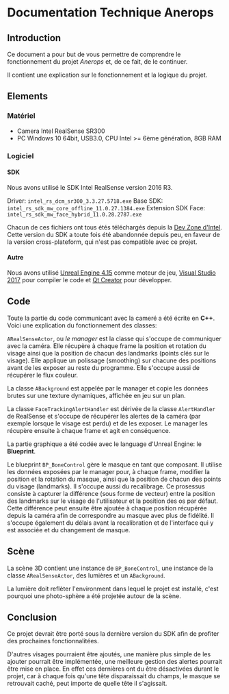 # Documentation Technique Anerops

## Introduction

Ce document a pour but de vous permettre de comprendre le fonctionnement
du projet *Anerops* et, de ce fait, de le continuer.

Il contient une explication sur le fonctionnement et la logique du projet.

## Elements

### Matériel

- Camera Intel RealSense SR300
- PC Windows 10 64bit, USB3.0, CPU Intel >= 6ème génération, 8GB RAM

### Logiciel

#### SDK

Nous avons utilisé le SDK Intel RealSense version 2016 R3.

Driver: `intel_rs_dcm_sr300_3.3.27.5718.exe`
Base SDK: `intel_rs_sdk_mw_core_offline_11.0.27.1384.exe`
Extension SDK Face: `intel_rs_sdk_mw_face_hybrid_11.0.28.2787.exe`

Chacun de ces fichiers ont tous étés téléchargés depuis la [Dev Zone d'Intel](https://software.intel.com/en-us/realsense-sdk-windows-eol).
Cette version du SDK a toute fois été abandonnée depuis peu, en faveur de
la version cross-plateform, qui n'est pas compatible avec ce projet.

#### Autre

Nous avons utilisé [Unreal Engine 4.15](https://www.unrealengine.com/en-US/what-is-unreal-engine-4) comme moteur de jeu,
[Visual Studio 2017](https://www.visualstudio.com/) pour compiler le code et [Qt Creator](https://www1.qt.io/download/) pour développer.

## Code

Toute la partie du code communicant avec la cameré a été écrite en **C++**.
Voici une explication du fonctionnement des classes:

`ARealSenseActor`, ou *le manager* est la classe qui s'occupe de communiquer
avec la caméra. Elle récupère à chaque frame la position et rotation du visage
ainsi que la position de chacun des landmarks (points clés sur le visage).
Elle applique un polissage (smoothing) sur chacune des positions avant
de les exposer au reste du programme.
Elle s'occupe aussi de récupérer le flux couleur.

La classe `ABackground` est appelée par le manager et copie les données brutes
sur une texture dynamiques, affichée en jeu sur un plan.

La classe `FaceTrackingAlertHandler` est dérivée de la classe `AlertHandler`
de RealSense et s'occupe de récupérer les alertes de la caméra (par exemple
lorsque le visage est perdu) et de les exposer. Le manager les récupère ensuite
à chaque frame et agit en conséquence.

La partie graphique a été codée avec le language d'Unreal Engine: le **Blueprint**.

Le blueprint `BP_BoneControl` gère le masque en tant que composant. Il utilise
les données exposées par le manager pour, à chaque frame, modifier la position
et la rotation du masque, ainsi que la position de chacun des points du visage
(landmarks).
Il s'occupe aussi du recalibrage. Ce prosessus consiste à capturer la différence
(sous forme de vecteur) entre la position des landmarks sur le visage de
l'utilisateur et la position des os par défaut. Cette différence peut ensuite
être ajoutée à chaque position récupérée depuis la caméra afin de correspondre
au masque avec plus de fidélité.
Il s'occupe également du délais avant la recalibration et de l'interface qui y
est associée et du changement de masque.

## Scène

La scène 3D contient une instance de `BP_BoneControl`, une instance de la classe
`ARealSenseActor`, des lumières et un `ABackground`.

La lumière doit reflèter l'environment dans lequel le projet est installé, c'est
pourquoi une photo-sphère a été projetée autour de la scène.

## Conclusion

Ce projet devrait être porté sous la dernière version du SDK afin de profiter
des prochaines fonctionnalitées.

D'autres visages pourraient être ajoutés, une manière plus simple de les ajouter
pourrait être implémentée, une meilleure gestion des alertes pourrait être mise
en place. En effet ces dernières ont du être désactivées durant le projet, car
à chaque fois qu'une tête disparaissait du champs, le masque se retrouvait
caché, peut importe de quelle tête il s'agissait.
 